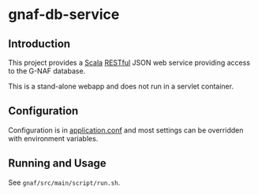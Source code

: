 # gnaf-db-service

## Introduction
This project provides a [Scala](http://scala-lang.org/) [RESTful](https://en.wikipedia.org/wiki/Representational_state_transfer) JSON
web service providing access to the G-NAF database.

This is a stand-alone webapp and does not run in a servlet container.

## Configuration

Configuration is in [application.conf](src/main/resources/application.conf) and most settings can be overridden with environment variables.

## Running and Usage

See `gnaf/src/main/script/run.sh`.
